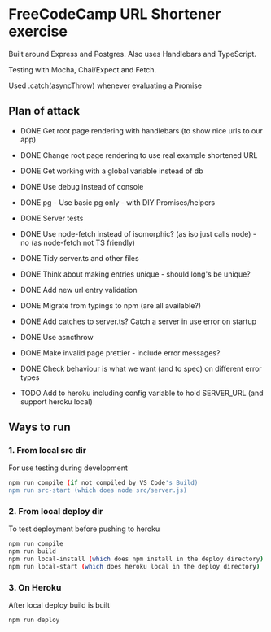 # FreeCodeCamp URL Shortener exercise

Built around Express and Postgres. Also uses Handlebars and TypeScript.

Testing with Mocha, Chai/Expect and Fetch.

Used .catch(asyncThrow) whenever evaluating a Promise

## Plan of attack

* DONE Get root page rendering with handlebars (to show nice urls to our app)
* DONE Change root page rendering to use real example shortened URL
* DONE Get working with a global variable instead of db
* DONE Use debug instead of console
* DONE pg -  Use basic pg only - with DIY Promises/helpers
* DONE Server tests
* DONE Use node-fetch instead of isomorphic? (as iso just calls node) - no (as node-fetch not TS friendly)
* DONE Tidy server.ts and other files
* DONE Think about making entries unique - should long's be unique?
* DONE Add new url entry validation
* DONE Migrate from typings to npm (are all available?)

* DONE Add catches to server.ts? Catch a server in use error on startup
* DONE Use asncthrow
* DONE Make invalid page prettier - include error messages?
* DONE Check behaviour is what we want (and to spec) on different error types

* TODO Add to heroku including config variable to hold SERVER_URL (and support heroku local)


## Ways to run

### 1. From local src dir

For use testing during development

```bash
npm run compile (if not compiled by VS Code's Build)
npm run src-start (which does node src/server.js)
```

### 2. From local deploy dir

To test deployment before pushing to heroku

```bash
npm run compile
npm run build
npm run local-install (which does npm install in the deploy directory)
npm run local-start (which does heroku local in the deploy directory)
```

### 3. On Heroku

After local deploy build is built

```bash
npm run deploy
```

